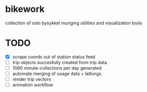 # bikework
collection of oslo bysykkel munging utilities and visualization tools

# TODO
- [x] scrape coords out of station status feed
- [ ] trip objects succesfully created from trip data
- [ ] 1080 minute-collections per day generated
- [ ] automate merging of usage data + latlongs
- [ ] render trip vectors
- [ ] animation workflow
